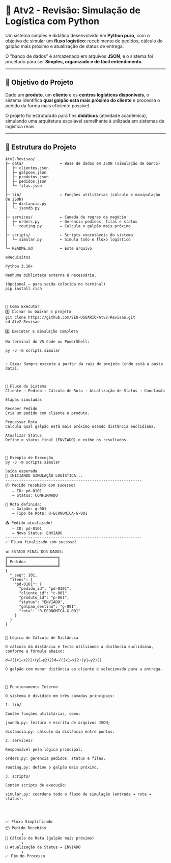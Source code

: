 # 🚚 **Atv2 - Revisão: Simulação de Logística com Python**

Um sistema simples e didático desenvolvido em **Python puro**, com o objetivo de simular um **fluxo logístico**: recebimento de pedidos, cálculo do galpão mais próximo e atualização de status de entrega.  

O "banco de dados" é armazenado em arquivos **JSON**, e o sistema foi projetado para ser **Simples, organizado e de fácil entendimento**.

---

## 🧭 **Objetivo do Projeto**

Dado um **produto**, um **cliente** e os **centros logísticos disponíveis**, o sistema identifica **qual galpão está mais próximo do cliente** e processa o pedido da forma mais eficiente possível.

O projeto foi estruturado para fins **didáticos** (atividade acadêmica), simulando uma arquitetura escalável semelhante à utilizada em sistemas de logística reais.

---

## 🧩 **Estrutura do Projeto**

```plaintext
Atv2-Revisao/
├─ data/                ← Base de dados em JSON (simulação de banco)
│  ├─ clientes.json
│  ├─ galpoes.json
│  ├─ produtos.json
│  ├─ pedidos.json
│  └─ filas.json
│
├─ lib/                 ← Funções utilitárias (cálculo e manipulação de JSON)
│  ├─ distancia.py
│  └─ jsondb.py
│
├─ services/            ← Camada de regras de negócio
│  ├─ orders.py         ← Gerencia pedidos, filas e status
│  └─ routing.py        ← Calcula o galpão mais próximo
│
├─ scripts/             ← Scripts executáveis do sistema
│  └─ simular.py        ← Simula todo o fluxo logístico
│
└─ README.md            ← Este arquivo

⚙️Requisitos

Python 3.10+

Nenhuma biblioteca externa é necessária.

(Opcional — para saída colorida no terminal)
pip install rich



🚀 Como Executar
1️⃣ Clonar ou baixar o projeto
git clone https://github.com/SEU-USUARIO/Atv2-Revisao.git
cd Atv2-Revisao

2️⃣ Executar a simulação completa

No terminal do VS Code ou PowerShell:

py -3 -m scripts.simular


💡 Dica: Sempre execute a partir da raiz do projeto (onde está a pasta data).



🔁 Fluxo do Sistema
Cliente → Pedido → Cálculo de Rota → Atualização de Status → Conclusão

Etapas simuladas

Receber Pedido
Cria um pedido com cliente e produto.

Processar Rota
Calcula qual galpão está mais próximo usando distância euclidiana.

Atualizar Status
Define o status final (ENVIADO) e exibe os resultados.



🧮 Exemplo de Execução
py -3 -m scripts.simular

Saída esperada
🚚 INICIANDO SIMULAÇÃO LOGÍSTICA...
------------------------------------------------------------
📦 Pedido recebido com sucesso!
   → ID: pd-0101
   → Status: CONFIRMADO

🧭 Rota definida:
   → Galpão: g-001
   → Tipo de Rota: R-ECONOMICA-G-001

📤 Pedido atualizado!
   → ID: pd-0101
   → Novo Status: ENVIADO
------------------------------------------------------------
✅ Fluxo finalizado com sucesso!

📊 ESTADO FINAL DOS DADOS:
╔══════════════════════╗
║ Pedidos              ║
╚══════════════════════╝
{
  "_seq": 101,
  "itens": {
    "pd-0101": {
      "pedido_id": "pd-0101",
      "cliente_id": "c-001",
      "produto_id": "p-001",
      "status": "ENVIADO",
      "galpao_destino": "g-001",
      "rota": "R-ECONOMICA-G-001"
    }
  }
}


🧠 Lógica de Cálculo de Distância

O cálculo da distância é feito utilizando a distância euclidiana, conforme a fórmula abaixo:

𝑑=√((𝑥1−𝑥2)2+(𝑦1−𝑦2)2)d=√((x1−x)2+(y1−y2)2)

O galpão com menor distância ao cliente é selecionado para a entrega.



💾 Funcionamento Interno

O sistema é dividido em três camadas principais:

1. lib/

Contém funções utilitárias, como:

jsondb.py: leitura e escrita de arquivos JSON;

distancia.py: cálculo da distância entre pontos.

2. services/

Responsável pela lógica principal:

orders.py: gerencia pedidos, status e filas;

routing.py: define o galpão mais próximo.

3. scripts/

Contém scripts de execução:

simular.py: coordena todo o fluxo de simulação (entrada → rota → status).




📈 Fluxo Simplificado
📦 Pedido Recebido
       ↓
🧭 Cálculo de Rota (galpão mais próximo)
       ↓
🚚 Atualização de Status → ENVIADO
       ↓
✅ Fim do Processo
